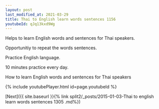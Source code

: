 ```yaml
---
layout: post
last_modified_at: 2021-03-29
title: Thai to English learn words sentences 1156 
youtubeId: qJq13kxd9Wg
---
```

 
 
Helps to learn English words and sentences for Thai speakers.

Opportunitiy to repeat the words sentences. 

Practice English language. 
 
10 minutes practice every day. 
 
How to learn English words and sentences for Thai speakers 
 
{% include youtubePlayer.html id=page.youtubeId %}
 
 
[Next]({{ site.baseurl }}{% link  split2/_posts/2015-01-03-Thai to english learn words sentences 1305 .md%})
 
